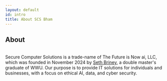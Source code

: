 ```yaml
---
layout: default
id: intro
title: About SCS Bham
---
```

## About
<br>
<div class="left-align">
Secure Computer Solutions is a trade-name of The Future is Now ai, LLC, which was founded in November 2024 by <a href="https://sethbriney.com/">Seth Briney</a>, a double master's graduate of WWU. Our purpose is to provide IT solutions for individuals and businesses, with a focus on ethical AI, data, and cyber security.
</div>

